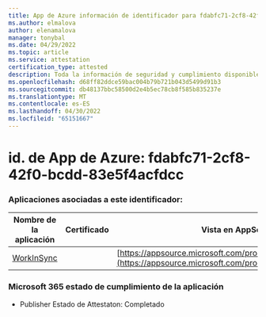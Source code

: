 ```yaml
---
title: App de Azure información de identificador para fdabfc71-2cf8-42f0-bcdd-83e5f4acfdcc
ms.author: elmalova
author: elenamalova
manager: tonybal
ms.date: 04/29/2022
ms.topic: article
ms.service: attestation
certification_type: attested
description: Toda la información de seguridad y cumplimiento disponible para fdabfc71-2cf8-42f0-bcdd-83e5f4acfdcc.
ms.openlocfilehash: d68ff82ddce59bac004b79b721b043d5499d91b3
ms.sourcegitcommit: db48137bbc58500d2e4b5ec78cb8f585b835237e
ms.translationtype: MT
ms.contentlocale: es-ES
ms.lasthandoff: 04/30/2022
ms.locfileid: "65151667"
---
```

# <a name="azure-app-id-fdabfc71-2cf8-42f0-bcdd-83e5f4acfdcc"></a>id. de App de Azure: fdabfc71-2cf8-42f0-bcdd-83e5f4acfdcc


### <a name="apps-associated-with-this-id"></a>Aplicaciones asociadas a este identificador:
| **Nombre de la aplicación** | **Certificado** | **Vista en AppSource** |
|--------------|---------------|-----------------------|
| [WorkInSync](../forward/WA200002974.md) |  | [https://appsource.microsoft.com/product/office/WA200002974](https://appsource.microsoft.com/product/office/WA200002974) |

### <a name="microsoft-365-app-compliance-status"></a>Microsoft 365 estado de cumplimiento de la aplicación
- Publisher Estado de Attestaton: Completado
